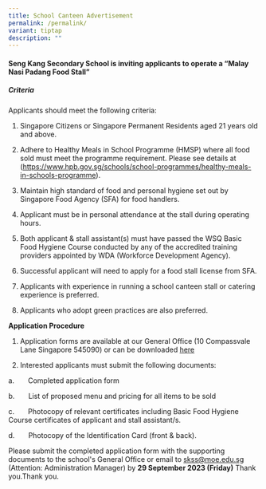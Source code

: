 ```yaml
---
title: School Canteen Advertisement
permalink: /permalink/
variant: tiptap
description: ""
---
```

<h4>Seng Kang Secondary School is inviting applicants to operate a “Malay Nasi Padang Food Stall”</h4>
<h5>Criteria</h5>
<p>Applicants should meet the following criteria:</p>
<ol data-tight="true" class="tight">
<li>
<p>Singapore Citizens or Singapore Permanent Residents aged 21 years old
and above.</p>
</li>
<li>
<p>Adhere to Healthy Meals in School Programme (HMSP) where all food sold
must meet the programme requirement. Please see details at (<a href="https://www.hpb.gov.sg/schools/school-programmes/healthy-meals-in-schools-programme" rel="noopener noreferrer nofollow" target="_blank">https://www.hpb.gov.sg/schools/school-programmes/healthy-meals-in-schools-programme</a>).</p>
</li>
<li>
<p>Maintain high standard of food and personal hygiene set out by Singapore
Food Agency (SFA) for food handlers.</p>
</li>
<li>
<p>Applicant must be in personal attendance at the stall during operating
hours.</p>
</li>
<li>
<p>Both applicant &amp; stall assistant(s) must have passed the WSQ Basic
Food Hygiene Course conducted by any of the accredited training providers
appointed by WDA (Workforce Development Agency).</p>
</li>
<li>
<p>Successful applicant will need to apply for a food stall license from
SFA.</p>
</li>
<li>
<p>Applicants with experience in running a school canteen stall or catering
experience is preferred.</p>
</li>
<li>
<p>Applicants who adopt green practices are also preferred.</p>
</li>
</ol>
<p><strong>Application Procedure</strong>
</p>
<ol data-tight="true" class="tight">
<li>
<p>Application forms are available at our General Office (10 Compassvale
Lane Singapore 545090) or can be downloaded <a href="/files/About%20Us/Canteen/skss%20canteen%20application%20form%202023.pdf" rel="noopener noreferrer nofollow" target="_blank">here</a>
</p>
</li>
<li>
<p>Interested applicants must submit the following documents:</p>
</li>
</ol>
<p>a.&nbsp;&nbsp;&nbsp;&nbsp;&nbsp;&nbsp; Completed application form</p>
<p>b.&nbsp;&nbsp;&nbsp;&nbsp;&nbsp;&nbsp; List of proposed menu and pricing
for all items to be sold</p>
<p>c.&nbsp;&nbsp;&nbsp;&nbsp;&nbsp;&nbsp; Photocopy of relevant certificates
including Basic Food Hygiene Course certificates of applicant and stall
assistant/s.</p>
<p>d.&nbsp;&nbsp;&nbsp;&nbsp;&nbsp;&nbsp; Photocopy of the Identification
Card (front &amp; back).</p>
<p>Please submit the completed application form with the supporting documents
to the school's General Office or email to <a href="mailto:skss@moe.edu.sg" rel="noopener noreferrer nofollow" target="_blank">skss@moe.edu.sg</a> (Attention: Administration
Manager) by <strong>29 September 2023 (Friday)</strong> Thank you.Thank you.</p>